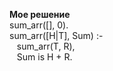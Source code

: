 **Мое решение**<br>
sum_arr([], 0). <br>
sum_arr([H|T], Sum) :- <br>
&nbsp;&nbsp; sum_arr(T, R),<br>
&nbsp;&nbsp; Sum is H + R.<br>
